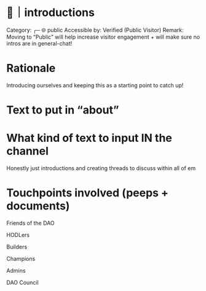# 👋｜introductions

Category: ╭─ 🌐 public
Accessible by: Verified (Public Visitor)
Remark: Moving to “Public” will help increase visitor engagement + will make sure no intros are in general-chat!

# Rationale

Introducing ourselves and keeping this as a starting point to catch up!

# Text to put in “about”

<none>

# What kind of text to input IN the channel

Honestly just introductions and creating threads to discuss within all of em

# Touchpoints involved (peeps + documents)

Friends of the DAO

HODLers

Builders

Champions

Admins

DAO Council
